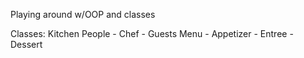 Playing around w/OOP and classes

Classes:
Kitchen
People
    - Chef
    - Guests
Menu
    - Appetizer
    - Entree 
    - Dessert